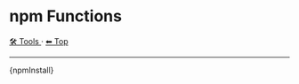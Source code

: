 # npm Functions

<!-- TEMPLATE toolHeader 2 -->
[🛠️ Tools ](./index.md) &middot; [⬅ Top ](../index.md)
<hr />

{npmInstall}
